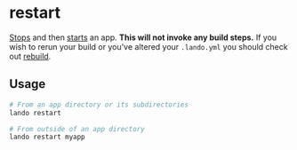restart
=======

[Stops](./stop.md) and then [starts](./start.md) an app. **This will not invoke any build steps.** If you wish to rerun your build or you've altered your `.lando.yml` you should check out [rebuild](./rebuild.md).

Usage
-----

```bash
# From an app directory or its subdirectories
lando restart

# From outside of an app directory
lando restart myapp
```
